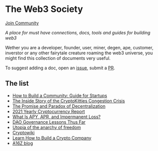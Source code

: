 # The Web3 Society

[Join Community](https://t.me/web_3_society)

*A place for must have connections, docs, tools and guides for building web3*

Wether you are a developer, founder, user, miner, degen, ape, customer, inverstor or any other fairytale creature roaming the web3 universe, you might find this collection of documents very useful. 

To suggest adding a doc, open an [issue](https://github.com/citizenweb3/library/issues), submit a [PR](https://github.com/citizenweb3/library/pulls). 

## The list

- [How to Build a Community: Guide for Startups](https://tribally.app/guide/)
- [The Inside Story of the CryptoKitties Congestion Crisis](https://consensys.net/blog/news/the-inside-story-of-the-cryptokitties-congestion-crisis/)
- [The Promise and Paradox of Decentralization](https://urbit.org/blog/2021-11-18-the-promise-and-paradox-of-decentralization)
- [2021 Yearly Cryptocurrency Report](https://www.coingecko.com/buzz/2021-yearly-cryptocurrency-report)
- [What Is APY, APR, and Impermanent Loss?](https://www.coingecko.com/buzz/what-is-apy-apr-and-impermanent-loss)
- [DAO Governance Lessons Thus Far](https://www.coingecko.com/premium/publications/dao-governance-lessons-thus-far)
- [Utopia of the anarchy of freedom](https://serejandmyself.github.io/blog/2019/08/07/The-anarchy-of-freedom.html)
- [Cryptowiki](https://github.com/serejandmyself/cryptowiki/blob/master/cryptowiki.md)
- [Learn How to Build a Crypto Company](https://a16z.com/crypto-startup-school/)
- [A16Z blog](https://future.a16z.com/)

